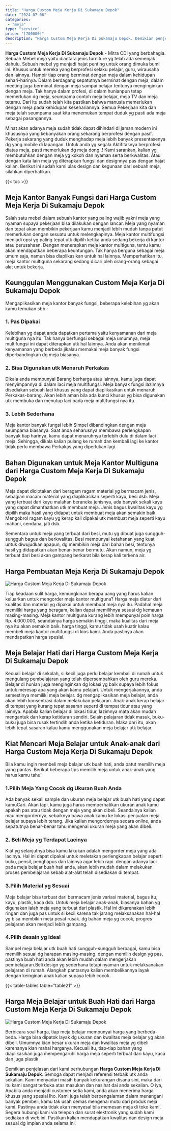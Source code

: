 ```yaml
---
title: "Harga Custom Meja Kerja Di Sukamaju Depok"
date: "2024-07-06"
categories:
 - "meja"
type: "service"
price: "[700000]"
description: "Harga Custom Meja Kerja Di Sukamaju Depok. Demikian penjelasan dari kami berhubungan **Harga Custom Meja Kerja Di Sukamaju Depok**. Semoga dapat menjadi refe..."
---
```


**Harga Custom Meja Kerja Di Sukamaju Depok** - Mitra CDI yang berbahagia. Sebuah Mebel meja yaitu diantara jenis furniture yg telah ada semenjak dahulu. Sebuah mebel yg menjadi hajat penting untuk orang dimuka bumi ini. Khusus untuk mereka yang berprofesi selaku pelajar, guru, wirausaha dan lainnya. Hampir tiap orang berminat dengan meja dalam kehidupan sehari-harinya. Dalam berdagang sepatutnya berminat dengan meja, dalam meeting juga berminat dengan meja sampai belajar tentunya menginginkan dengan meja. Tak hanya dalam profesi, di dalam hunianpun tetap memerlukan dg meja, seumpama contoh meja belajar, meja TV dan meja tetamu. Dari itu sudah telah kita pastikan bahwa manusia memerlukan dengan meja pada kehidupan kesehariannya. Semua Pekerjaan kita dan meja telah seumpama saat kita menemukan tempat duduk yg pasti ada meja sebagai pasangannya.

Minat akan adanya meja sudah tidak dapat dihindari di jaman modern ini khususnya yang kebanyakan orang sekarang berprofesi dengan pasif. Pekerja sekarang yang duduk menghadap meja lebih banyak presentasenya dg yang mobile di lapangan. Untuk anda yg segala Aktifitasnya berprofesi diatas meja, pasti memerlukan dg meja dong..! Kami sarankan, kalian yg membutuhkan dengan meja yg kokoh dan nyaman serta berkwalitas. Atau dengan kata lain meja yg diterapkan fungsi dan designnya pas dengan hajat kalian. Berikut ini sudah kami ulas design dan kegunaan dari sebuah meja, silahkan diperhatikan.

{{< toc >}}

## Meja Kantor Banyak Fungsi dari Harga Custom Meja Kerja Di Sukamaju Depok

Salah satu mebel dalam sebuah kantor yang paling wajib yakni meja yang nyaman supaya pekerjaan bisa dilakukan dengan lancar. Meja yang nyaman dan tepat akan membikin pekerjaan kamu menjadi lebih mudah tanpa patut memerlukan dengan sesuatu untuk melengkapinya. Meja kantor multifungsi menjadi opsi yg paling tepat utk dipilih ketika anda sedang bekerja di kantor atau perusahaan. Dengan menerapkan meja kantor multiguna, tentu kamu akan mendapatkan beberapa keuntungan. Tak hanya berguna sebagai meja umum saja, namun bisa diaplikasikan untuk hal lainnya. Memperhatikan itu, meja kantor multiguna sekarang sedang dicari oleh orang-orang sebagai alat untuk bekerja.

## Keunggulan Menggunakan Custom Meja Kerja Di Sukamaju Depok

Mengaplikasikan meja kantor banyak fungsi, beberapa kelebihan yg akan kamu temukan sbb :

### 1\. Pas Dipakai

Kelebihan yg dapat anda dapatkan pertama yaitu kenyamanan dari meja multiguna nya itu. Tak hanya berfungsi sebagai meja umumnya, meja multifungsi ini dapat diterapkan utk hal lainnya. Anda akan menikmati kenyamanan yang berbeda jikalau memakai meja banyak fungsi diperbandingkan dg meja biasanya.

### 2\. Bisa Digunakan utk Menaruh Perkakas

Dikala anda mempunyai Barang berharga atau lainnya, kamu juga dapat menyimpannya di dalam laci meja multifungsi. Meja banyak fungsi lazimnya disediakan sebuah laci khusus yang dapat diaplikasikan untuk menaruh Perkakas-barang. Akan lebih aman bila ada kunci khusus yg bisa digunakan utk membuka dan menutup laci pada meja multifungsi nya itu.

### 3\. Lebih Sederhana

Meja kantor banyak fungsi lebih Simpel dibandingkan dengan meja seumpama biasanya. Saat anda seharusnya membawa perlengkapan banyak tiap harinya, kamu dapat menaruhnya terlebih dulu di dalam laci meja. Sehingga, dikala kalian pulang ke rumah dan kembali lagi ke kantor tidak perlu membawa Perkakas yang diperlukan lagi.

## Bahan Digunakan untuk Meja Kantor Multiguna dari Harga Custom Meja Kerja Di Sukamaju Depok

Meja dapat diciptakan dari beragam ragam material yg bermacam jenis, sebagian macam material yang diaplikasikan seperti kayu, besi dsb. Meja yang terbuat dari kayu malahan beraneka jenisnya, ada banyak sekali kayu yang dapat dimanfaatkan utk membuat meja. Jenis bagus kwalitas kayu yg dipilih maka hasil yang didapat untuk membuat meja akan semakin baik. Mengobrol ragam kayu yg kerap kali dipakai utk membuat meja seperti kayu mahoni, cendana, jati dsb.

Sementara untuk meja yang terbuat dari besi, mutu yg dibuat juga sungguh-sungguh bagus dan berkwalitas. Besi mempunyai ketahanan yang kuat untuk diwujudkan apapun, dg membikin meja dari bahan besi, tentunya hasil yg didapatkan akan benar-benar bermutu. Akan namun, meja yg terbuat dari besi akan gampang berkarat bila kerap kali terkena air.

## Harga Pembuatan Meja Kerja Di Sukamaju Depok

![Harga Custom Meja Kerja Di Sukamaju Depok](/images/meja/meja-dewasa-026.jpg)

Tiap keadaan sulit harga, kemungkinan berapa uang yang harus kalian keluarkan untuk mengorder meja kantor multiguna? Harga meja diatur dari kualitas dan material yg dipakai untuk membuat meja nya itu. Padahal meja memiliki harga yang beragam, kalian dapat memilihnya sesuai dg kemauan masing-masing. Meja kantor multiguna kurang lebih mempunyai poin harga Rp. 4.000.000, seandainya harga semakin tinggi, maka kualitas dari meja nya itu akan semakin baik. harga tinggi, kamu tidak usah kuatir kalau membeli meja kantor multifungsi di kios kami. Anda pastinya akan mendapatkan harga spesial.

## Meja Belajar Hati dari Harga Custom Meja Kerja Di Sukamaju Depok

Kecuali belajar di sekolah, si kecil juga perlu belajar kembali di rumah untuk mengulang pembelajaran yang telah dipersembahkan oleh guru mereka. Belajar di hunian juga menginginkan dg lokasi yg baik supaya lebih fokus untuk meresap apa yang akan kamu pelajari. Untuk mengerjakannya, anda semestinya memiliki meja belajar. dg mengaplikasikan meja belajar, anda akan lebih konsentrasi dalam melakukan pelajaran. Anak-anak kerap belajar di tempat yang kurang tepat sasaran seperti di tempat tidur atau yang lainnya. Apabila kalian belajar di lokasi tidur, lazimnya mata akan mudah mengantuk dan kerap ketiduran sendiri. Selain pelajaran tidak masuk, buku-buku juga bisa rusak tertindih anda ketika ketiduran. Maka dari itu, akan lebih tepat sasaran kalau kamu menggunakan meja belajar utk belajar.

## Kiat Mencari Meja Belajar untuk Anak-anak dari Harga Custom Meja Kerja Di Sukamaju Depok

Bila kamu ingin membeli meja belajar utk buah hati, anda patut memilih meja yang pantas. Berikut beberapa tips memilih meja untuk anak-anak yang harus kamu tahu!

### 1.Pilih Meja Yang Cocok dg Ukuran Buah Anda

Ada banyak sekali sample dan ukuran meja belajar utk buah hati yang dapat kamuCari. Akan tapi, kamu juga harus memperhatikan ukuran anak kamu apakah pas atau tidak dengan meja yang akan dibeli. Seandainya kalian mau mengordernya, sebaiknya bawa anak kamu ke lokasi penjualan meja belajar supaya lebih terang. Jika kalian mengordernya secara online, anda sepatutnya benar-benar tahu mengenai ukuran meja yang akan dibeli.

### 2\. Beli Meja yg Terdapat Lacinya

Kiat yg selanjutnya bisa kamu lakukan adalah mengorder meja yang ada lacinya. Hal ini dapat dipakai untuk meletakan perlengkapan belajar seperti buku, pensil, penghapus dan lainnya agar lebih rapi. dengan adanya laci pada meja belajar buah hati anda, akan lebih mudah dalam melakukan proses pembelajaran sebab alat-alat telah disediakan di tempat.

### 3.Pilih Material yg Sesuai

Meja belajar bisa terbuat dari bermacam jenis variasi material, bagus itu, kayu, plastik, kaca dsb. Untuk meja belajar anak-anak, biasanya bahan yg digunakan ialah meja yang terbuat dari plastik. Hal ini dikarenakan lebih ringan dan juga pas untuk si kecil karena tak jarang melaksanakan hal-hal yg bisa membikin meja pesat rusak. dg bahan meja yg cocok, progres pelajaran akan menjadi lebih gampang.

### 4.Pilih desain yg Ideal

Sampel meja belajar utk buah hati sungguh-sungguh berbagai, kamu bisa memilih sesuai dg harapan masing-masing. dengan memilih design yg pas, pastinya buah hati anda akan lebih mudah dalam mengerjakan pembelajaran.Beli design yg sederhana tetapi nyaman untuk melaksanakan pelajaran di rumah. Alangkah pantasnya kalian membelikannya layak dengan keinginan anak kalian supaya lebih cocok.

{{< table-tables table="table21" >}}

## Harga Meja Belajar untuk Buah Hati dari Harga Custom Meja Kerja Di Sukamaju Depok

![Harga Custom Meja Kerja Di Sukamaju Depok](/images/meja/meja-anak-009.jpg)

Berbicara soal harga, tiap meja belajar mempunyai harga yang berbeda-beda. Harga bisa dipatok layak dg ukuran dan kwalitas meja belajar yg akan dibeli. Umumnya kian besar ukuran meja dan kwalitas meja yg dibeli karenanya kian mahal harganya. Kecuali itu, tiap-tiap bahan yang diaplikasikan juga mempengaruhi harga meja seperti terbuat dari kayu, kaca dan juga plastik

Demikian penjelasan dari kami berhubungan **Harga Custom Meja Kerja Di Sukamaju Depok**. Semoga dapat menjadi referensi terbaik utk anda sekalian. Kami menyadari masih banyak kekurangan disana sini, maka dari itu kami sangat terbuka atas masukan dan nasihat dai anda sekalian. O iya, Apabila anda menjadi customer setia kami, anda akan menerima harga khusus yang spesial lho. Kami juga telah berpengalaman dalam menangani banyak pembeli, kamu tak usah cemas mengenai mutu dari produk meja kami. Pastinya anda tidak akan menyesal bila memesan meja di toko kami. Segera hubungi kami via telepon dan surat elektronik yang sudah kami sediakan di web ini. Pastikan kalian mendapatkan kwalitas dan design meja sesuai dg impian anda selama ini.
